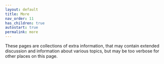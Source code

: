 ```yaml
---
layout: default
title: More
nav_order: 11
has_children: true
autostart: true
permalink: more
---
```



These pages are collections of extra information, that may contain extended discussion and information about various topics, but may be too verbose for other places on this page.


